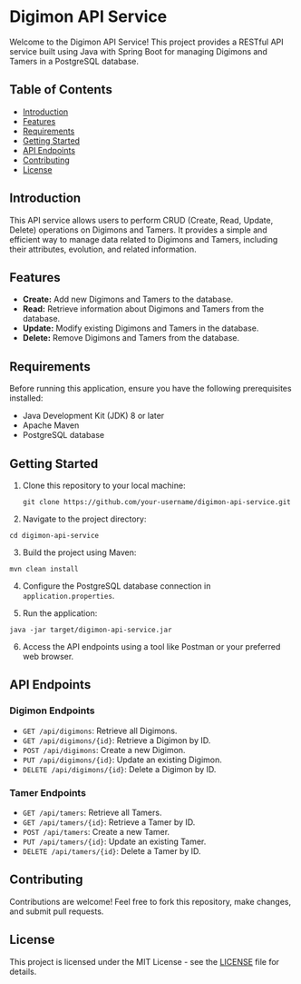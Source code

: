 # Digimon API Service

Welcome to the Digimon API Service! This project provides a RESTful API service built using Java with Spring Boot for managing Digimons and Tamers in a PostgreSQL database.

## Table of Contents

- [Introduction](#introduction)
- [Features](#features)
- [Requirements](#requirements)
- [Getting Started](#getting-started)
- [API Endpoints](#api-endpoints)
- [Contributing](#contributing)
- [License](#license)

## Introduction

This API service allows users to perform CRUD (Create, Read, Update, Delete) operations on Digimons and Tamers. It provides a simple and efficient way to manage data related to Digimons and Tamers, including their attributes, evolution, and related information.

## Features

- **Create:** Add new Digimons and Tamers to the database.
- **Read:** Retrieve information about Digimons and Tamers from the database.
- **Update:** Modify existing Digimons and Tamers in the database.
- **Delete:** Remove Digimons and Tamers from the database.

## Requirements

Before running this application, ensure you have the following prerequisites installed:

- Java Development Kit (JDK) 8 or later
- Apache Maven
- PostgreSQL database

## Getting Started

1. Clone this repository to your local machine:
   ```
   git clone https://github.com/your-username/digimon-api-service.git
   ```
2. Navigate to the project directory:
  ```
  cd digimon-api-service
  ```
3. Build the project using Maven:
  ```
  mvn clean install
  ```
4. Configure the PostgreSQL database connection in `application.properties`.

5. Run the application:
  ```
  java -jar target/digimon-api-service.jar
  ```
6. Access the API endpoints using a tool like Postman or your preferred web browser.

   
## API Endpoints

### Digimon Endpoints

- `GET /api/digimons`: Retrieve all Digimons.
- `GET /api/digimons/{id}`: Retrieve a Digimon by ID.
- `POST /api/digimons`: Create a new Digimon.
- `PUT /api/digimons/{id}`: Update an existing Digimon.
- `DELETE /api/digimons/{id}`: Delete a Digimon by ID.

### Tamer Endpoints

- `GET /api/tamers`: Retrieve all Tamers.
- `GET /api/tamers/{id}`: Retrieve a Tamer by ID.
- `POST /api/tamers`: Create a new Tamer.
- `PUT /api/tamers/{id}`: Update an existing Tamer.
- `DELETE /api/tamers/{id}`: Delete a Tamer by ID.

## Contributing

Contributions are welcome! Feel free to fork this repository, make changes, and submit pull requests.

## License

This project is licensed under the MIT License - see the [LICENSE](LICENSE) file for details.
